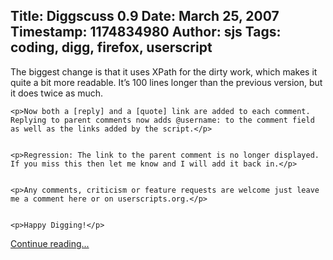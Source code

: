 Title: Diggscuss 0.9
Date: March 25, 2007
Timestamp: 1174834980
Author: sjs
Tags: coding, digg, firefox, userscript
----

<p>The biggest change is that it uses XPath for the dirty work, which makes it quite a bit more readable. It’s 100 lines longer than the previous version, but it does twice as much.</p>


	<p>Now both a [reply] and a [quote] link are added to each comment. Replying to parent comments now adds @username: to the comment field as well as the links added by the script.</p>


	<p>Regression: The link to the parent comment is no longer displayed. If you miss this then let me know and I will add it back in.</p>


	<p>Any comments, criticism or feature requests are welcome just leave me a comment here or on userscripts.org.</p>


	<p>Happy Digging!</p>
  
  <div class="extended">
    <p><a href="http://web.archive.org/web/20070708014918/http://sami.samhuri.net/2007/3/25/diggscuss-0-9">Continue reading...</a></p>
  </div>
